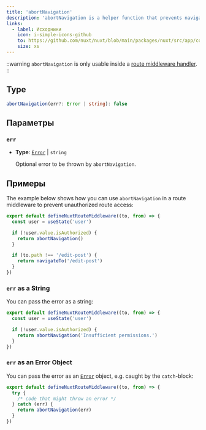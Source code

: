 ```yaml
---
title: 'abortNavigation'
description: 'abortNavigation is a helper function that prevents navigation from taking place and throws an error if one is set as a parameter.'
links:
  - label: Исходники
    icon: i-simple-icons-github
    to: https://github.com/nuxt/nuxt/blob/main/packages/nuxt/src/app/composables/router.ts
    size: xs
---
```


::warning
`abortNavigation` is only usable inside a [route middleware handler](/docs/guide/directory-structure/middleware).
::

## Type

```ts
abortNavigation(err?: Error | string): false
```

## Параметры

### `err`

- **Type**: [`Error`](https://developer.mozilla.org/pl/docs/Web/JavaScript/Reference/Global_Objects/Error) | `string`

  Optional error to be thrown by `abortNavigation`.

## Примеры

The example below shows how you can use `abortNavigation` in a route middleware to prevent unauthorized route access:

```ts [middleware/auth.ts]
export default defineNuxtRouteMiddleware((to, from) => {
  const user = useState('user')

  if (!user.value.isAuthorized) {
    return abortNavigation()
  }

  if (to.path !== '/edit-post') {
    return navigateTo('/edit-post')
  }
})
```

### `err` as a String

You can pass the error as a string:

```ts [middleware/auth.ts]
export default defineNuxtRouteMiddleware((to, from) => {
  const user = useState('user')

  if (!user.value.isAuthorized) {
    return abortNavigation('Insufficient permissions.')
  }
})
```

### `err` as an Error Object

You can pass the error as an [`Error`](https://developer.mozilla.org/pl/docs/Web/JavaScript/Reference/Global_Objects/Error) object, e.g. caught by the `catch`-block:

```ts [middleware/auth.ts]
export default defineNuxtRouteMiddleware((to, from) => {
  try {
    /* code that might throw an error */
  } catch (err) {
    return abortNavigation(err)
  }
})
```
